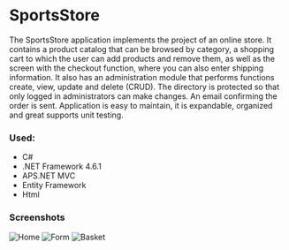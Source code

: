 # SportsStore

The SportsStore application implements the project of an online store.
It contains a product catalog that can be browsed by category, a shopping cart to which the user can
add products and remove them, as well as the screen with the checkout function, where you can also enter
shipping information. It also has an administration module that performs functions
create, view, update and delete (CRUD). The directory is protected so that only logged in administrators can make changes.
An email confirming the order is sent.
Application is easy to maintain, it is expandable, organized and great supports unit testing.

### Used:

* C#
* .NET Framework 4.6.1
* APS.NET MVC
* Entity Framework
* Html

### Screenshots

![Home](https://user-images.githubusercontent.com/87181585/178679471-62d20ff4-fef8-42dc-bcb6-494e83a8298a.png)
![Form](https://user-images.githubusercontent.com/87181585/178679600-cdc180c4-aa16-4a44-8bd9-98855dcdd4d2.png)
![Basket](https://user-images.githubusercontent.com/87181585/178679657-c3cbeac8-1369-4ba7-a04f-f756b11073ad.png)
